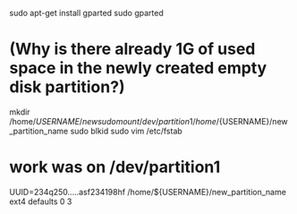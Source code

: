 sudo apt-get install gparted
sudo gparted
# (Why is there already 1G of used space in the newly created empty disk partition?)
mkdir /home/${USERNAME}/new
sudo mount /dev/partition1 /home/${USERNAME}/new_partition_name
sudo blkid
sudo vim /etc/fstab
# work was on /dev/partition1
UUID=234q250.....asf234198hf /home/${USERNAME}/new_partition_name ext4 defaults 0 3 

